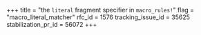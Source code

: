 +++
title = "the `literal` fragment specifier in `macro_rules!`"
flag = "macro_literal_matcher"
rfc_id = 1576
tracking_issue_id = 35625
stabilization_pr_id = 56072
+++
